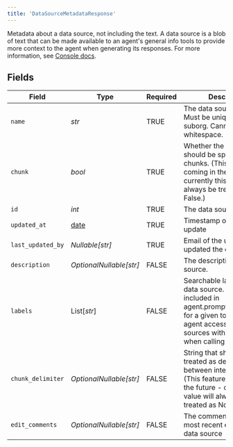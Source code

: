```yaml
---
title: 'DataSourceMetadataResponse'
---
```


Metadata about a data source, not including the text. A data source is a blob of text that 
can be made available to an agent's general info tools to provide more context to the agent when
generating its responses. For more information, see
[Console docs](https://docs.syllable.ai/Resources/DataSources).


## Fields

| Field                                                                                                                                                                                    | Type                                                                                                                                                                                     | Required                                                                                                                                                                                 | Description                                                                                                                                                                              | Example                                                                                                                                                                                  |
| ---------------------------------------------------------------------------------------------------------------------------------------------------------------------------------------- | ---------------------------------------------------------------------------------------------------------------------------------------------------------------------------------------- | ---------------------------------------------------------------------------------------------------------------------------------------------------------------------------------------- | ---------------------------------------------------------------------------------------------------------------------------------------------------------------------------------------- | ---------------------------------------------------------------------------------------------------------------------------------------------------------------------------------------- |
| `name`                                                                                                                                                                                   | *str*                                                                                                                                                                                    | TRUE                                                                                                                                                                       | The data source name. Must be unique within suborg. Cannot contain whitespace.                                                                                                           | Rain                                                                                                                                                                                     |
| `chunk`                                                                                                                                                                                  | *bool*                                                                                                                                                                                   | TRUE                                                                                                                                                                       | Whether the content should be split into smaller chunks. (This feature is coming in the future - currently this value will always be treated as False.)                                  | false                                                                                                                                                                                    |
| `id`                                                                                                                                                                                     | *int*                                                                                                                                                                                    | TRUE                                                                                                                                                                       | The data source ID.                                                                                                                                                                      | 1                                                                                                                                                                                        |
| `updated_at`                                                                                                                                                                             | [date](https://docs.python.org/3/library/datetime.html#date-objects)                                                                                                                     | TRUE                                                                                                                                                                       | Timestamp of most recent update                                                                                                                                                          |                                                                                                                                                                                          |
| `last_updated_by`                                                                                                                                                                        | *Nullable[str]*                                                                                                                                                                          | TRUE                                                                                                                                                                       | Email of the user who last updated the data source                                                                                                                                       | user@email.com                                                                                                                                                                           |
| `description`                                                                                                                                                                            | *OptionalNullable[str]*                                                                                                                                                                  | FALSE                                                                                                                                                                       | The description of the data source.                                                                                                                                                      | Information about rain.                                                                                                                                                                  |
| `labels`                                                                                                                                                                                 | List[*str*]                                                                                                                                                                              | FALSE                                                                                                                                                                       | Searchable labels for the data source. Can be included in agent.prompt_tool_defaults for a given tool to give the agent access to data sources with those labels when calling that tool. | [<br/>"Weather Info"<br/>]                                                                                                                                                               |
| `chunk_delimiter`                                                                                                                                                                        | *OptionalNullable[str]*                                                                                                                                                                  | FALSE                                                                                                                                                                       | String that should be treated as delimiter between intended chunks. (This feature is coming in the future - currently this value will always be treated as None.)                        |                                                                                                                                                                                          |
| `edit_comments`                                                                                                                                                                          | *OptionalNullable[str]*                                                                                                                                                                  | FALSE                                                                                                                                                                       | The comments for the most recent edit to the data source                                                                                                                                 | Added new info                                                                                                                                                                           |